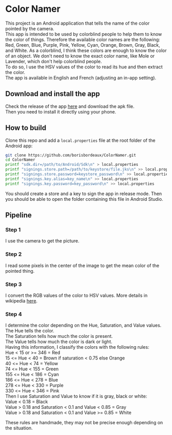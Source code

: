 # Color Namer

This project is an Android application that tells the name of the color pointed by the camera.  
This app is intended to be used by colorblind people to help them to know the color of things. Therefore the available color names are the following: Red, Green, Blue, Purple, Pink, Yellow, Cyan, Orange, Brown, Gray, Black, and White. As a colorblind, I think these colors are enough to know the color of an object. We don't need to know the exact color name, like Mole or Lavender, which don't help colorblind people.  
To do so, I use the HSV values of the color to read its hue and then extract the color.  
The app is available in English and French (adjusting an in-app setting).

## Download and install the app
Check the release of the app [here](https://github.com/borisbordeaux/ColorNamer/releases) and download the apk file.  
Then you need to install it directly using your phone.

## How to build

Clone this repo and add a `local.properties` file at the root folder of the Android app:  
```bash
git clone https://github.com/borisbordeaux/ColorNamer.git
cd ColorNamer
printf "sdk.dir=/path/to/Android/Sdk\n" > local.properties
printf "signings.store.path=/path/to/keystore/file.jks\n" >> local.properties
printf "signings.store.password=keystore_password\n" >> local.properties
printf "signings.key.alias=key_name\n" >> local.properties
printf "signings.key.password=key_password\n" >> local.properties
```
You should create a store and a key to sign the app in release mode.
Then you should be able to open the folder containing this file in Android Studio.

## Pipeline

### Step 1

I use the camera to get the picture.

### Step 2

I read some pixels in the center of the image to get the mean color of the pointed thing.

### Step 3

I convert the RGB values of the color to HSV values. More details in wikipedia [here](https://en.wikipedia.org/wiki/HSL_and_HSV).

### Step 4

I determine the color depending on the Hue, Saturation, and Value values.  
The Hue tells the color.  
The Saturation tells how much the color is present.  
The Value tells how much the color is dark or light.  
Having this information, I classify the colors with the following rules:  
Hue < 15 or >= 346 = Red  
15 <= Hue < 40 = Brown if saturation < 0.75 else Orange  
40 <= Hue < 74 = Yellow  
74 <= Hue < 155 = Green  
155 <= Hue < 186 = Cyan  
186 <= Hue < 278 = Blue  
278 <= Hue < 330 = Purple  
330 <= Hue < 346 = Pink  
Then I use Saturation and Value to know if it is gray, black or white:  
Value < 0.18 = Black  
Value > 0.18 and Saturation < 0.1 and Value < 0.85 = Gray  
Value > 0.18 and Saturation < 0.1 and Value >= 0.85 = White  

These rules are handmade, they may not be precise enough depending on the situation.
